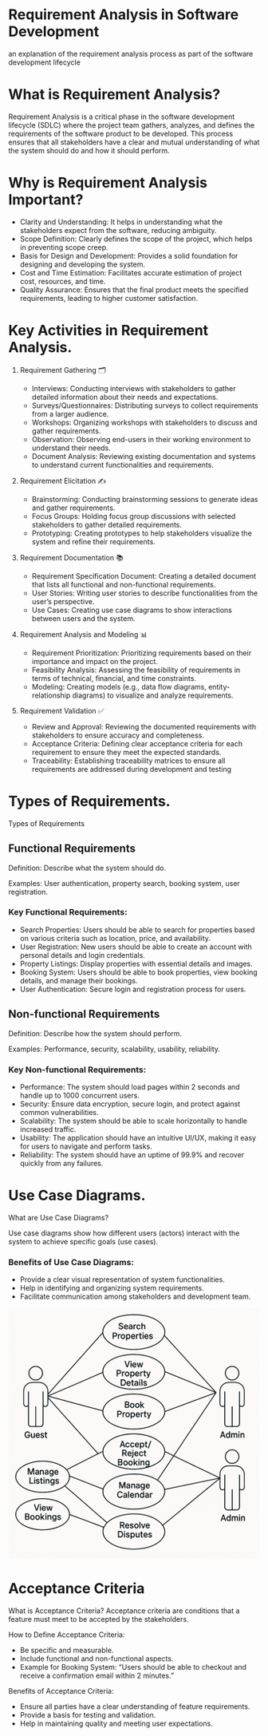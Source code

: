 # Requirement Analysis in Software Development
an explanation of the requirement analysis process as part of the software development lifecycle
# What is Requirement Analysis?
  Requirement Analysis is a critical phase in the software development lifecycle (SDLC) where the project team gathers, analyzes, and defines the requirements of the software product to be developed. 
  This process ensures that all stakeholders have a clear and mutual understanding of what the system should do and how it should perform.
# Why is Requirement Analysis Important?
  - Clarity and Understanding: It helps in understanding what the stakeholders expect from the software, reducing ambiguity.
  - Scope Definition: Clearly defines the scope of the project, which helps in preventing scope creep.
  - Basis for Design and Development: Provides a solid foundation for designing and developing the system.
  - Cost and Time Estimation: Facilitates accurate estimation of project cost, resources, and time.
  - Quality Assurance: Ensures that the final product meets the specified requirements, leading to higher customer satisfaction.
    
# Key Activities in Requirement Analysis.
1. Requirement Gathering 🗂️

    - Interviews: Conducting interviews with stakeholders to gather detailed information about their needs and expectations.
    - Surveys/Questionnaires: Distributing surveys to collect requirements from a larger audience.
    - Workshops: Organizing workshops with stakeholders to discuss and gather requirements.
    - Observation: Observing end-users in their working environment to understand their needs.
    - Document Analysis: Reviewing existing documentation and systems to understand current functionalities and requirements.

2. Requirement Elicitation ✍️

    - Brainstorming: Conducting brainstorming sessions to generate ideas and gather requirements.
    - Focus Groups: Holding focus group discussions with selected stakeholders to gather detailed requirements.
    - Prototyping: Creating prototypes to help stakeholders visualize the system and refine their requirements.

3. Requirement Documentation 📚

    - Requirement Specification Document: Creating a detailed document that lists all functional and non-functional requirements.
    - User Stories: Writing user stories to describe functionalities from the user’s perspective.
    - Use Cases: Creating use case diagrams to show interactions between users and the system.

4. Requirement Analysis and Modeling 📊

    - Requirement Prioritization: Prioritizing requirements based on their importance and impact on the project.
    - Feasibility Analysis: Assessing the feasibility of requirements in terms of technical, financial, and time constraints.
    - Modeling: Creating models (e.g., data flow diagrams, entity-relationship diagrams) to visualize and analyze requirements.

5. Requirement Validation ✅

    - Review and Approval: Reviewing the documented requirements with stakeholders to ensure accuracy and completeness.
    - Acceptance Criteria: Defining clear acceptance criteria for each requirement to ensure they meet the expected standards.
    - Traceability: Establishing traceability matrices to ensure all requirements are addressed during development and testing

# Types of Requirements.
Types of Requirements
## Functional Requirements

  Definition: Describe what the system should do.

  Examples: User authentication, property search, booking system, user registration.

  ### Key Functional Requirements:
  - Search Properties: Users should be able to search for properties based on various criteria such as location, price, and availability.
  - User Registration: New users should be able to create an account with personal details and login credentials.
  - Property Listings: Display properties with essential details and images.
  - Booking System: Users should be able to book properties, view booking details, and manage their bookings.
  - User Authentication: Secure login and registration process for users.

## Non-functional Requirements

  Definition: Describe how the system should perform.

  Examples: Performance, security, scalability, usability, reliability.

  ### Key Non-functional Requirements:
  - Performance: The system should load pages within 2 seconds and handle up to 1000 concurrent users.
  - Security: Ensure data encryption, secure login, and protect against common vulnerabilities.
  - Scalability: The system should be able to scale horizontally to handle increased traffic.
  - Usability: The application should have an intuitive UI/UX, making it easy for users to navigate and perform tasks.
  - Reliability: The system should have an uptime of 99.9% and recover quickly from any failures.

# Use Case Diagrams.
What are Use Case Diagrams?

  Use case diagrams show how different users (actors) interact with the system to achieve specific goals (use cases).
### Benefits of Use Case Diagrams:
- Provide a clear visual representation of system functionalities.
- Help in identifying and organizing system requirements.
- Facilitate communication among stakeholders and development team.

![Alt text](alx-booking-uc.png)
# Acceptance Criteria


  What is Acceptance Criteria?
      Acceptance criteria are conditions that a feature must meet to be accepted by the stakeholders.

  How to Define Acceptance Criteria:
  - Be specific and measurable.
  - Include functional and non-functional aspects.
  - Example for Booking System: “Users should be able to checkout and receive a confirmation email within 2 minutes.”

  Benefits of Acceptance Criteria:
  - Ensure all parties have a clear understanding of feature requirements.
  - Provide a basis for testing and validation.
  - Help in maintaining quality and meeting user expectations.
